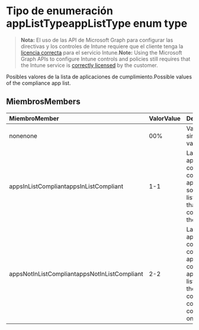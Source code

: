 # <a name="applisttype-enum-type"></a><span data-ttu-id="0ed55-101">Tipo de enumeración appListType</span><span class="sxs-lookup"><span data-stu-id="0ed55-101">appListType enum type</span></span>

> <span data-ttu-id="0ed55-102">**Nota:** El uso de las API de Microsoft Graph para configurar las directivas y los controles de Intune requiere que el cliente tenga la [licencia correcta](https://go.microsoft.com/fwlink/?linkid=839381) para el servicio Intune.</span><span class="sxs-lookup"><span data-stu-id="0ed55-102">**Note:** Using the Microsoft Graph APIs to configure Intune controls and policies still requires that the Intune service is [correctly licensed](https://go.microsoft.com/fwlink/?linkid=839381) by the customer.</span></span>

<span data-ttu-id="0ed55-103">Posibles valores de la lista de aplicaciones de cumplimiento.</span><span class="sxs-lookup"><span data-stu-id="0ed55-103">Possible values of the compliance app list.</span></span>
## <a name="members"></a><span data-ttu-id="0ed55-104">Miembros</span><span class="sxs-lookup"><span data-stu-id="0ed55-104">Members</span></span>
|<span data-ttu-id="0ed55-105">Miembro</span><span class="sxs-lookup"><span data-stu-id="0ed55-105">Member</span></span>|<span data-ttu-id="0ed55-106">Valor</span><span class="sxs-lookup"><span data-stu-id="0ed55-106">Value</span></span>|<span data-ttu-id="0ed55-107">Descripción</span><span class="sxs-lookup"><span data-stu-id="0ed55-107">Description</span></span>|
|:---|:---|:---|
|<span data-ttu-id="0ed55-108">none</span><span class="sxs-lookup"><span data-stu-id="0ed55-108">none</span></span>|<span data-ttu-id="0ed55-109">0</span><span class="sxs-lookup"><span data-stu-id="0ed55-109">0%</span></span>|<span data-ttu-id="0ed55-110">Valor predeterminado, sin intención.</span><span class="sxs-lookup"><span data-stu-id="0ed55-110">Default value, no intent.</span></span>|
|<span data-ttu-id="0ed55-111">appsInListCompliant</span><span class="sxs-lookup"><span data-stu-id="0ed55-111">appsInListCompliant</span></span>|<span data-ttu-id="0ed55-112">1</span><span class="sxs-lookup"><span data-stu-id="0ed55-112">-1</span></span>|<span data-ttu-id="0ed55-113">La lista representa las aplicaciones que se considerarán compatibles (solo las aplicaciones de la lista son compatibles).</span><span class="sxs-lookup"><span data-stu-id="0ed55-113">The list represents the apps that will be considered compliant (only apps on the list are compliant).</span></span>|
|<span data-ttu-id="0ed55-114">appsNotInListCompliant</span><span class="sxs-lookup"><span data-stu-id="0ed55-114">appsNotInListCompliant</span></span>|<span data-ttu-id="0ed55-115">2</span><span class="sxs-lookup"><span data-stu-id="0ed55-115">-2</span></span>|<span data-ttu-id="0ed55-116">La lista representa las aplicaciones que se considerarán no compatibles (todas las aplicaciones son compatibles excepto las aplicaciones de la lista).</span><span class="sxs-lookup"><span data-stu-id="0ed55-116">The list represents the apps that will be considered non compliant (all apps are compliant except apps on the list).</span></span>|








